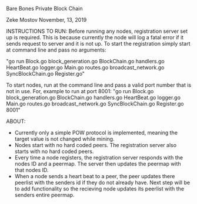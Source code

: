 Bare Bones Private Block Chain

Zeke Mostov
November, 13, 2019

INSTRUCTIONS TO RUN:
Before running any nodes, registration server set up is required. This is because
currently the node will log a fatal error if it sends request to server and it is
not up. To start the registration simply start at command line and pass no arguments:

"go run Block.go block_generation.go BlockChain.go handlers.go HeartBeat.go logger.go Main.go routes.go broadcast_network.go SyncBlockChain.go Register.go"

To start nodes, run at the command line and pass a valid port number that is not
in use. For, example to run at port 8001:
"go run Block.go block_generation.go BlockChain.go handlers.go HeartBeat.go logger.go Main.go routes.go broadcast_network.go SyncBlockChain.go Register.go 8001"

ABOUT:
- Currently only a simple POW protocol is implemented, meaning the target value is
not changed while mining. 
- Nodes start with no hard coded peers. The registration
server also starts with no hard coded peers. 
- Every time a node registers, the registration server responds with the nodes 
ID and a peermap. The server then updates the peermap with that nodes ID.
- When a node sends a heart beat to a peer, the peer updates there peerlist with
the senders id if they do not already have. Next step will be to add functionality
so the recieving node updates its peerlist with the senders entire peermap.
